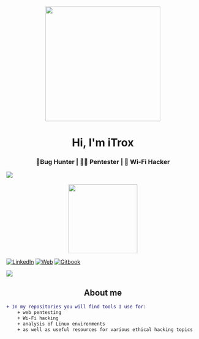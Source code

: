 <h3 align="center"> 
  <img src="https://lh5.googleusercontent.com/Af1mH7K3xWG9cXuwwZXZ_GRVmoBnR0pwcxewuAz_1iKow8P32kBaD2joMDzWMjUSLulQ89DQFMJ8753KwSp0Ehc9oa7xtx2waFFgDe74-EcZ2TLCmTsVL-xu2oE5SZXDjcUgabRysvk=w16383" height="300"/>
</h3>

<h1 align="center">Hi, I'm iTrox</h1>  
<h3 align="center">🐞Bug Hunter | 🧑‍💻 Pentester | 🛜 Wi-Fi Hacker</h3>

<img src="https://user-images.githubusercontent.com/73097560/115834477-dbab4500-a447-11eb-908a-139a6edaec5c.gif">
<!-- Dynamic Stats Grid -->
<br>
<br>
<div align="center">
  <a href="https://github.com/iTroxB">
    <img height="180em" src="https://github-readme-stats.vercel.app/api/top-langs/?username=iTroxB&layout=compact&theme=radical&langs_count=6&hide_border=true"/>
  </a>
</div>

<!-- Social Badges -->
[![LinkedIn](https://img.shields.io/badge/LinkedIn-Javier_González-0077B5?style=for-the-badge&logo=linkedin&logoColor=white&labelColor=101010)](https://www.linkedin.com/in/javier-gonzalez-espinoza/)
[![Web](https://img.shields.io/badge/Website-iTrox.site-14a1f0?style=for-the-badge&logo=dev.to&logoColor=white&labelColor=101010)](https://www.itrox.site)
[![Gitbook](https://img.shields.io/badge/Gitbook-iTrox-14a1f0?style=for-the-badge&logo=dev.to&logoColor=white&labelColor=101010)](https://itrox.gitbook.io/itrox)

<!-- Rainbow Divider -->
<img src="https://user-images.githubusercontent.com/73097560/115834477-dbab4500-a447-11eb-908a-139a6edaec5c.gif">

<!-- About Me Section -->
<h2 align="center">About me</h2>

```diff
+ In my repositories you will find tools I use for:
	+ web pentesting
	+ Wi-Fi hacking
	+ analysis of Linux environments
	+ as well as useful resources for various ethical hacking topics
```

